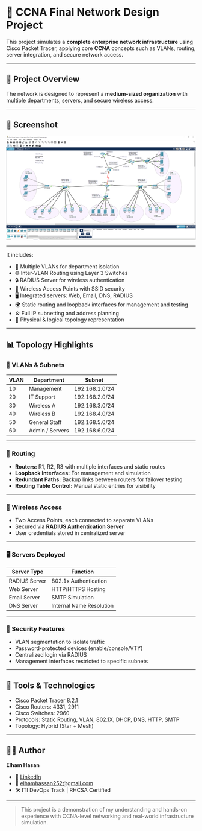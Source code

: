 # 🧠 CCNA Final Network Design Project

This project simulates a **complete enterprise network infrastructure** using Cisco Packet Tracer, applying core **CCNA** concepts such as VLANs, routing, server integration, and secure network access.

---

## 📌 Project Overview

The network is designed to represent a **medium-sized organization** with multiple departments, servers, and secure wireless access.

---

## 📸 Screenshot

![Project Topology](project_ccna.PNG)

---




It includes:

- 🔀 Multiple VLANs for department isolation  
- 🌐 Inter-VLAN Routing using Layer 3 Switches  
- 🔒 RADIUS Server for wireless authentication  
- 📡 Wireless Access Points with SSID security  
- 🖥️ Integrated servers: Web, Email, DNS, RADIUS  
- 🌍 Static routing and loopback interfaces for management and testing  
- ⚙️ Full IP subnetting and address planning  
- 🔌 Physical & logical topology representation

---

## 📊 Topology Highlights

### 🧱 VLANs & Subnets

| VLAN | Department      | Subnet             |
|------|------------------|--------------------|
| 10   | Management       | 192.168.1.0/24     |
| 20   | IT Support       | 192.168.2.0/24     |
| 30   | Wireless A       | 192.168.3.0/24     |
| 40   | Wireless B       | 192.168.4.0/24     |
| 50   | General Staff    | 192.168.5.0/24     |
| 60   | Admin / Servers  | 192.168.6.0/24     |

---

### 🔁 Routing

- **Routers:** R1, R2, R3 with multiple interfaces and static routes  
- **Loopback Interfaces:** For management and simulation  
- **Redundant Paths:** Backup links between routers for failover testing  
- **Routing Table Control:** Manual static entries for visibility

---

### 📡 Wireless Access

- Two Access Points, each connected to separate VLANs  
- Secured via **RADIUS Authentication Server**  
- User credentials stored in centralized server

---

### 🖥️ Servers Deployed

| Server Type     | Function                |
|------------------|-------------------------|
| RADIUS Server    | 802.1x Authentication   |
| Web Server       | HTTP/HTTPS Hosting      |
| Email Server     | SMTP Simulation         |
| DNS Server       | Internal Name Resolution |

---

### 🔐 Security Features

- VLAN segmentation to isolate traffic  
- Password-protected devices (enable/console/VTY)  
- Centralized login via RADIUS  
- Management interfaces restricted to specific subnets

---

## 🚀 Tools & Technologies

- Cisco Packet Tracer 8.2.1  
- Cisco Routers: 4331, 2911  
- Cisco Switches: 2960  
- Protocols: Static Routing, VLAN, 802.1X, DHCP, DNS, HTTP, SMTP  
- Topology: Hybrid (Star + Mesh)

---

## 👨‍💻 Author

**Elham Hasan**  
- 💼 [LinkedIn](https://www.linkedin.com/in/elham-hasan-6b029433a)  
- 📧 elhamhassan252@gmail.com  
- 🛠️ ITI DevOps Track | RHCSA Certified  

---

> This project is a demonstration of my understanding and hands-on experience with CCNA-level networking and real-world infrastructure simulation.
